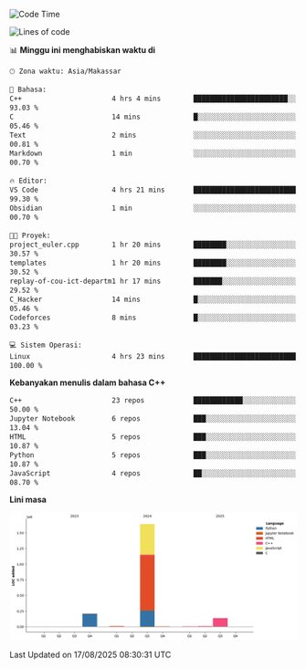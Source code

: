 <!--START_SECTION:waka-->
![Code Time](http://img.shields.io/badge/Code%20Time-403%20hrs%2013%20mins-blue)

![Lines of code](https://img.shields.io/badge/Sejak%20Hello%20World%20aku%20telah%20menulis-2.0%20million%20baris%20kode-blue)

📊 **Minggu ini menghabiskan waktu di** 

```text
🕑︎ Zona waktu: Asia/Makassar

💬 Bahasa: 
C++                      4 hrs 4 mins        ███████████████████████░░   93.03 % 
C                        14 mins             █░░░░░░░░░░░░░░░░░░░░░░░░   05.46 % 
Text                     2 mins              ░░░░░░░░░░░░░░░░░░░░░░░░░   00.81 % 
Markdown                 1 min               ░░░░░░░░░░░░░░░░░░░░░░░░░   00.70 % 

🔥 Editor: 
VS Code                  4 hrs 21 mins       █████████████████████████   99.30 % 
Obsidian                 1 min               ░░░░░░░░░░░░░░░░░░░░░░░░░   00.70 % 

🐱‍💻 Proyek: 
project_euler.cpp        1 hr 20 mins        ████████░░░░░░░░░░░░░░░░░   30.57 % 
templates                1 hr 20 mins        ████████░░░░░░░░░░░░░░░░░   30.52 % 
replay-of-cou-ict-departm1 hr 17 mins        ███████░░░░░░░░░░░░░░░░░░   29.52 % 
C_Hacker                 14 mins             █░░░░░░░░░░░░░░░░░░░░░░░░   05.46 % 
Codeforces               8 mins              █░░░░░░░░░░░░░░░░░░░░░░░░   03.23 % 

💻 Sistem Operasi: 
Linux                    4 hrs 23 mins       █████████████████████████   100.00 % 
```

**Kebanyakan menulis dalam bahasa C++** 

```text
C++                      23 repos            ████████████░░░░░░░░░░░░░   50.00 % 
Jupyter Notebook         6 repos             ███░░░░░░░░░░░░░░░░░░░░░░   13.04 % 
HTML                     5 repos             ███░░░░░░░░░░░░░░░░░░░░░░   10.87 % 
Python                   5 repos             ███░░░░░░░░░░░░░░░░░░░░░░   10.87 % 
JavaScript               4 repos             ██░░░░░░░░░░░░░░░░░░░░░░░   08.70 % 
```



**Lini masa**

![Lines of Code chart](https://raw.githubusercontent.com/yusuf601/yusuf601/main/assets/bar_graph.png)


 Last Updated on 17/08/2025 08:30:31 UTC
<!--END_SECTION:waka-->

